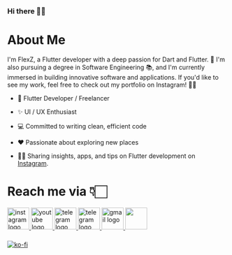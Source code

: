 ### Hi there 👋🏻

# About Me
I'm FlexZ, a Flutter developer with a deep passion for Dart and Flutter. 🚀 I'm also pursuing a degree in Software Engineering 📚, and I'm currently immersed in building innovative software and applications. If you'd like to see my work, feel free to check out my portfolio on Instagram! 📱👀

* 📱 Flutter Developer / Freelancer

* ✨ UI / UX Enthusiast

* 💻 Committed to writing clean, efficient code

* ♥️ Passionate about exploring new places

* 💁🏻  Sharing insights, apps, and tips on Flutter development on [Instagram](https://instagram.com/codewithflexz).

###

# Reach me via 👇🏻


  <a href="https://instagram.com/codewithflexz" target="_blank">
    <img src="https://github.com/user-attachments/assets/3e1066a5-35cc-4ce4-9035-6fc457c7e4c9"  height="50" alt="instagram logo"  />
  </a>
  <a href="https://www.youtube.com/c/ProgrammingWithFlexZ" target="_blank">
    <img src="https://github.com/user-attachments/assets/191ecd5f-d6c5-4348-ab46-23f9ccd41fb8" height="50" alt="youtube logo"  />
  </a>
  <a href="https://www.linkedin.com/in/amirhossein-bayat-9288a4225" target="_blank">
    <img src="https://github.com/user-attachments/assets/6708f656-58c5-4305-bce9-62663961137a" height="50" alt="telegram logo"  />
  </a>
  <a href="https://tlgrm.in/Codewithflexz" target="_blank">
    <img src="https://github.com/user-attachments/assets/e9b394e0-79b0-475f-baf0-15e6b92864bb" height="50" alt="telegram logo"  />
  </a>
  <a href="https://amirbayat.dev@gmail.com" target="_blank">
    <img src="https://github.com/user-attachments/assets/84b6b4d7-2838-4672-80d4-0b0cc56e5445" height="50" alt="gmail logo"  />
  </a>

  <a href="https://zaap.bio/CodeWithFlexz" target="_blank" rel="noreferrer">
  <img src="https://s3-eu-west-1.amazonaws.com/tpd/logos/60e537346fa87d00016b77cc/0x0.png" width="50" />
  </a>
  
###

[![ko-fi](https://ko-fi.com/img/githubbutton_sm.svg)](https://ko-fi.com/N4N21CN49Q)






  
 
